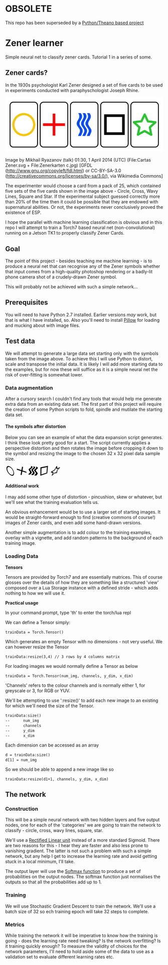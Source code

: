 # OBSOLETE
This repo has been superseded by a [Python/Theano based project](https://github.com/mlennox/1-tk1-zener-learner)

# Zener learner
Simple neural net to classify zener cards. Tutorial 1 in a series of some.

## Zener cards?
In the 1930s psychologist Karl Zener designed a set of five cards to be used in experiments conducted with paraphyschologist Joseph Rhine.

![Zener Cards Image - Circle, Cross, Wavy Lines, Square, Star](https://github.com/mlennox/1-tk1-torch-zener-learner/blob/master/data/Zener_cards_color.svg.png)

Image by Mikhail Ryazanov (talk) 01:30, 1 April 2014 (UTC) (File:Cartas Zener.svg + File:Zenerkarten c.jpg) [GFDL (http://www.gnu.org/copyleft/fdl.html) or CC-BY-SA-3.0 (http://creativecommons.org/licenses/by-sa/3.0/), via Wikimedia Commons]

The experimenter would choose a card from a pack of 25, which contained five sets of the five cards shown in the image above - Circle, Cross, Wavy Lines, Square and Star. If the experimental subject guessed correctly more than 20% of the time then it could be possible that they are endowed with supernatural abilities. Or not, the experiments never conclusively proved the existence of ESP.

I hope the parallel with machine learning classification is obvious and in this repo I will attempt to train a Torch7 based neural net (non-convolutional) running on a Jetson TK1 to properly classify Zener Cards.

## Goal
The point of this project - besides teaching me machine learning - is to produce a neural net that can recognise any of the Zener symbols whether that input comes from a high-quality photoshop rendering or a badly-lit phone camera shot of a crudely-drawn Zener symbol.

This will probably not be achieved with such a simple network...

## Prerequisites
You will need to have Python 2.7 installed. Earlier versions *may* work, but that is what I have installed, so. Also you'll need to install [Pillow](https://pillow.readthedocs.io/en/3.0.0/installation.html) for loading and mucking about with image files.

## Test data
We will attempt to generate a large data set starting only with the symbols taken from the image above.
To achieve this I will use Python to distort, scale and transpose the initial data.
It is likely I will add more starting data to the examples, but for now these will suffice as it is a simple neural net the risk of over-fitting is somewhat lower.

### Data augmentation
After a cursory search I couldn't find any tools that would help me generate extra data from an existing data set. The first part of this project will require the creation of some Python scripts to fold, spindle and mutilate the starting data set.

#### The symbols after distortion
Below you can see an example of what the data expansion script generates. I think these look pretty good for a start. The script currently applies a perspective distortion and then rotates the image before cropping it down to the symbol and resizing the image to the chosen 32 x 32 pixel data sample size.

![Circle](https://github.com/mlennox/1-tk1-torch-zener-learner/blob/master/content/circle7.png)
![Cross](https://github.com/mlennox/1-tk1-torch-zener-learner/blob/master/content/cross1.png)
![Wavy](https://github.com/mlennox/1-tk1-torch-zener-learner/blob/master/content/wavy9.png)
![Square](https://github.com/mlennox/1-tk1-torch-zener-learner/blob/master/content/square6.png)
![Star](https://github.com/mlennox/1-tk1-torch-zener-learner/blob/master/content/star8.png)

#### Additional work
I may add some other type of distortion - pincushion, skew or whatever, but we'll see what the training evaluation tells us.

An obvious enhancement would be to use a larger set of starting images. It would be straight-forward enough to find (creative commons of course!) images of Zener cards, and even add some hand-drawn versions. 

Another simple augmentation is to add colour to the training examples, overlay with a vignette, and add random patterns to the background of each training image.

### Loading Data

**Tensors**

Tensors are provided by Torch7 and are essentially matrices. This of course glosses over the details of how they are something like a structured 'view' composed over a Lua Storage instance with a defined stride - which adds nothing to how we will use it.

**Practical usage**

In your command prompt, type 'th' to enter the torch/lua repl

We can define a Tensor simply:

    trainData = Torch.Tensor()
    
Which generates an empty Tensor with no dimensions - not very useful. We can however resize the Tensor

    trainData:resize(3,4) // 3 rows by 4 columns matrix 

For loading images we would normally define a Tensor as below

    trainData = Torch.Tensor(num_img, channels, y_dim, x_dim)
    
'Channels' refers to the colour channels and is normally either 1, for greyscale or 3, for RGB or YUV.
    
We'll be attempting to use ':resize()' to add each new image to an existing for which we'll need the size of the Tensor. 
 
    trainData:size()
    --      num_img
    --      channels
    --      y_dim
    --      x_dim

Each dimension can be accessed as an array

    d = trainData:size()
    d[1] = num_img
    
So we should be able to append a new image like so

    trainData:resize(d1+1, channels, y_dim, x_dim)




## The network
### Construction
This will be a simple neural network with two hidden layers and five output nodes, one for each of the 'categories' we are going to train the network to classify - circle, cross, wavy lines, square, star.

We'll use a [Rectified Linear unit](https://en.wikipedia.org/wiki/Rectifier_(neural_networks)) instead of a more standard Sigmoid. There are two reasons for this - I hear they are faster and also less prone to vanishing gradient. The latter is not such a problem with such a simple network, but any help I get to increase the learning rate and avoid getting stuck in a local minimum, I'll take.

The output layer will use the [Softmax function](https://en.wikipedia.org/wiki/Softmax_function) to produce a set of probabilities on the output nodes. The softmax function just normalises the outputs so that all the probabilities add up to 1. 

### Training
We will use Stochastic Gradient Descent to train the network. We'll use a batch size of 32 so ech training epoch will take 32 steps to complete.



### Metrics
While training the network it will be imperative to know how the training is going - does the learning rate need tweaking? Is the network overfitting? Is it training quickly enough?
To measure the validity of choices for the network parameters, I'll need to hold aside some of the data to use as a validation set to evaluate different learning rates etc.
